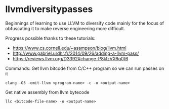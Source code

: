 # llvmdiversitypasses
Beginnings of learning to use LLVM to diversify code mainly for the focus of obfuscating it to make reverse engineering more difficult.  

Progress possible thanks to these tutorials:
* https://www.cs.cornell.edu/~asampson/blog/llvm.html
* http://www.gabriel.urdhr.fr/2014/09/26/adding-a-llvm-pass/
* https://reviews.llvm.org/D3392#change-P8klzVX6q0t6

Commands:
Get llvm bitcode from C/C++ program so we can run passes on it
```
clang -O3 -emit-llvm <program-name> -c -o <output-name>
```
Get native assembly from llvm bytecode
```
llc <bitcode-file-name> -o <output-name>
```
